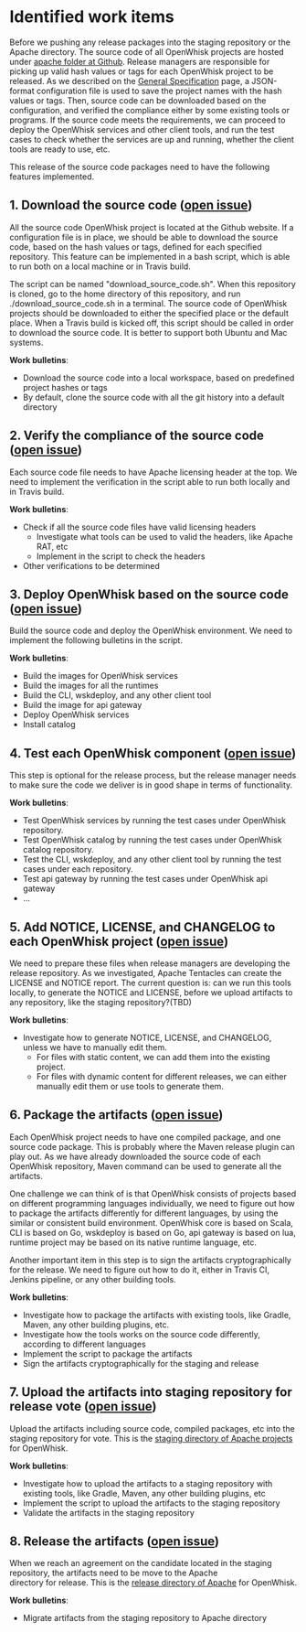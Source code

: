 <!--
#
# Licensed to the Apache Software Foundation (ASF) under one or more
# contributor license agreements.  See the NOTICE file distributed with
# this work for additional information regarding copyright ownership.
# The ASF licenses this file to You under the Apache License, Version 2.0
# (the "License"); you may not use this file except in compliance with
# the License.  You may obtain a copy of the License at
#
#     http://www.apache.org/licenses/LICENSE-2.0
#
# Unless required by applicable law or agreed to in writing, software
# distributed under the License is distributed on an "AS IS" BASIS,
# WITHOUT WARRANTIES OR CONDITIONS OF ANY KIND, either express or implied.
# See the License for the specific language governing permissions and
# limitations under the License.
#
-->

# Identified work items

Before we pushing any release packages into the staging repository or the Apache directory. The source code of all OpenWhisk
projects are hosted under [apache folder at Github](https://github.com/apache). Release managers are responsible for picking
up valid hash values or tags for each OpenWhisk project to be released. As we described on the [General Specification](general_specs.md)
page, a JSON-format configuration file is used to save the project names with the hash values or tags. Then, source code
can be downloaded based on the configuration, and verified the compliance either by some existing tools or programs. If
the source code meets the requirements, we can proceed to deploy the OpenWhisk services and other client tools, and run
the test cases to check whether the services are up and running, whether the client tools are ready to use, etc.

This release of the source code packages need to have the following features implemented.

## 1. Download the source code ([open issue](https://github.com/apache/openwhisk-release/issues/16))

All the source code OpenWhisk project is located at the Github website. If a configuration file is in place, we should
be able to download the source code, based on the hash values or tags, defined for each specified repository. This
feature can be implemented in a bash script, which is able to run both on a local machine or in Travis build.

The script can be named "download_source_code.sh". When this repository is cloned, go to the home directory of this repository,
and run ./download_source_code.sh in a terminal. The source code of OpenWhisk projects should be downloaded to either
the specified place or the default place. When a Travis build is kicked off, this script should be called in order to
download the source code. It is better to support both Ubuntu and Mac systems.

**Work bulletins**:
- Download the source code into a local workspace, based on predefined project hashes or tags
- By default, clone the source code with all the git history into a default directory

## 2. Verify the compliance of the source code ([open issue](https://github.com/apache/openwhisk-release/issues/17))

Each source code file needs to have Apache licensing header at the top. We need to implement the verification in the
script able to run both locally and in Travis build.

**Work bulletins**:
- Check if all the source code files have valid licensing headers
    - Investigate what tools can be used to valid the headers, like Apache RAT, etc
    - Implement in the script to check the headers
- Other verifications to be determined

## 3. Deploy OpenWhisk based on the source code ([open issue](https://github.com/apache/openwhisk-release/issues/18))

Build the source code and deploy the OpenWhisk environment. We need to implement the following bulletins in the script.

**Work bulletins**:
- Build the images for OpenWhisk services
- Build the images for all the runtimes
- Build the CLI, wskdeploy, and any other client tool
- Build the image for api gateway
- Deploy OpenWhisk services
- Install catalog


## 4. Test each OpenWhisk component ([open issue](https://github.com/apache/openwhisk-release/issues/19))

This step is optional for the release process, but the release manager needs to make sure the code we deliver is in
good shape in terms of functionality.

**Work bulletins**:
- Test OpenWhisk services by running the test cases under OpenWhisk repository.
- Test OpenWhisk catalog by running the test cases under OpenWhisk catalog repository.
- Test the CLI, wskdeploy, and any other client tool by running the test cases under each repository.
- Test api gateway by running the test cases under OpenWhisk api gateway
- ...

## 5. Add NOTICE, LICENSE, and CHANGELOG to each OpenWhisk project ([open issue](https://github.com/apache/openwhisk-release/issues/13))

We need to prepare these files when release managers are developing the release repository. As we investigated, Apache
Tentacles can create the LICENSE and NOTICE report. The current question is: can we run this tools locally, to generate
the NOTICE and LICENSE, before we upload artifacts to any repository, like the staging repository?(TBD)

**Work bulletins**:
- Investigate how to generate NOTICE, LICENSE, and CHANGELOG, unless we have to manually edit them.
    - For files with static content, we can add them into the existing project.
    - For files with dynamic content for different releases, we can either manually edit them or use tools to generate them.

## 6. Package the artifacts ([open issue](https://github.com/apache/openwhisk-release/issues/20))

Each OpenWhisk project needs to have one compiled package, and one source code package. This is probably where the Maven
release plugin can play out. As we have already downloaded the source code of each OpenWhisk repository, Maven command
can be used to generate all the artifacts.

One challenge we can think of is that OpenWhisk consists of projects based on different programming languages individually,
we need to figure out how to package the artifacts differently for different languages, by using the similar or
consistent build environment. OpenWhisk core is based on Scala, CLI is based on Go, wskdeploy is based on Go, api gateway
is based on lua, runtime project may be based on its native runtime language, etc.

Another important item in this step is to sign the artifacts cryptographically for the release. We need to figure out
how to do it, either in Travis CI, Jenkins pipeline, or any other building tools.

**Work bulletins**:
- Investigate how to package the artifacts with existing tools, like Gradle, Maven, any other building plugins, etc.
- Investigate how the tools works on the source code differently, according to different languages
- Implement the script to package the artifacts
- Sign the artifacts cryptographically for the staging and release

## 7. Upload the artifacts into staging repository for release vote ([open issue](https://github.com/apache/openwhisk-release/issues/21))

Upload the artifacts including source code, compiled packages, etc into the staging repository for vote.
This is the [staging directory of Apache projects](https://dist.apache.org/repos/dist/dev/openwhisk/) for OpenWhisk.

**Work bulletins**:
- Investigate how to upload the artifacts to a staging repository with existing tools, like Gradle, Maven, any other
building plugins, etc
- Implement the script to upload the artifacts to the staging repository
- Validate the artifacts in the staging repository

## 8. Release the artifacts ([open issue](https://github.com/apache/openwhisk-release/issues/22))

When we reach an agreement on the candidate located in the staging repository, the artifacts need to be move to the Apache\
directory for release. This is the [release directory of Apache](https://dist.apache.org/repos/dist/release/openwhisk/) for OpenWhisk.

**Work bulletins**:
- Migrate artifacts from the staging repository to Apache directory
